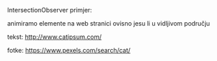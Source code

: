 IntersectionObserver primjer:

animiramo elemente na web stranici ovisno jesu li u vidljivom području 

tekst: http://www.catipsum.com/

fotke: https://www.pexels.com/search/cat/
